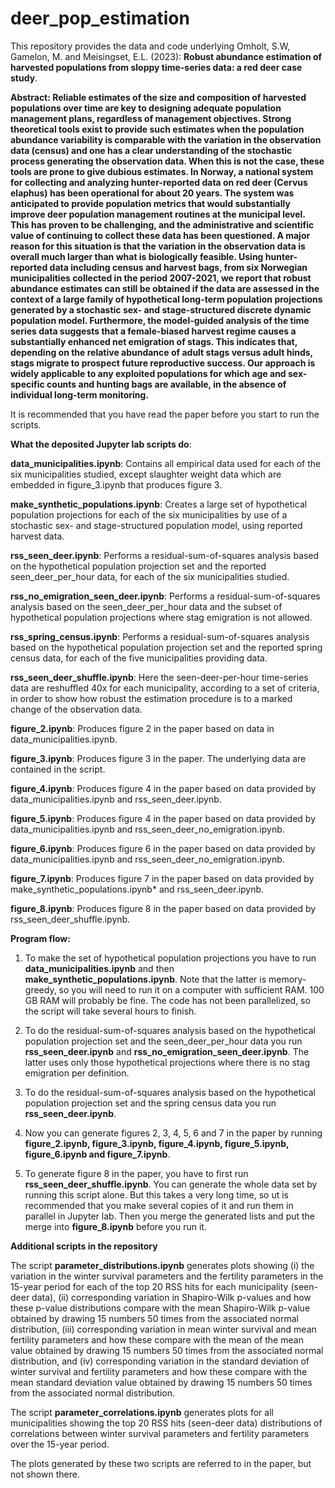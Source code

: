 # deer_pop_estimation
This repository provides the data and code underlying Omholt, S.W, Gamelon, M. and Meisingset, E.L. (2023): **Robust abundance estimation of harvested populations from sloppy time-series data: a red deer case study**. 

**Abstract:
Reliable estimates of the size and composition of harvested populations over time are key to designing adequate population management plans, regardless of management objectives. Strong theoretical tools exist to provide such estimates when the population abundance variability is comparable with the variation in the observation data (census) and one has a clear understanding of the stochastic process generating the observation data. When this is not the case, these tools are prone to give dubious estimates. In Norway, a national system for collecting and analyzing hunter-reported data on red deer (Cervus elaphus) has been operational for about 20 years. The system was anticipated to provide population metrics that would substantially improve deer population management routines at the municipal level. This has proven to be challenging, and the administrative and scientific value of continuing to collect these data has been questioned. A major reason for this situation is that the variation in the observation data is overall much larger than what is biologically feasible. Using hunter-reported data including census and harvest bags, from six Norwegian municipalities collected in the period 2007-2021, we report that robust abundance estimates can still be obtained if the data are assessed in the context of a large family of hypothetical long-term population projections generated by a stochastic sex- and stage-structured discrete dynamic population model. Furthermore, the model-guided analysis of the time series data suggests that a female-biased harvest regime causes a substantially enhanced net emigration of stags. This indicates that, depending on the relative abundance of adult stags versus adult hinds, stags migrate to prospect future reproductive success. Our approach is widely applicable to any exploited populations for which age and sex-specific counts and hunting bags are available, in the absence of individual long-term monitoring.**

It is recommended that you have read the paper before you start to run the scripts.

**What the deposited Jupyter lab scripts do**:

**data_municipalities.ipynb**: Contains all empirical data used for each of the six municipalities studied, except slaughter weight data which are embedded in figure_3.ipynb that produces figure 3. 

**make_synthetic_populations.ipynb**: Creates a large set of hypothetical population projections for each of the six municipalities by use of a stochastic sex- and stage-structured population model, using reported harvest data.

**rss_seen_deer.ipynb**: Performs a residual-sum-of-squares analysis based on the hypothetical population projection set and the reported seen_deer_per_hour data, for each of the six municipalities studied.

**rss_no_emigration_seen_deer.ipynb**: Performs a residual-sum-of-squares analysis based on the seen_deer_per_hour data and the subset of hypothetical population projections where stag emigration is not allowed.

**rss_spring_census.ipynb**: Performs a residual-sum-of-squares analysis based on the hypothetical population projection set and the reported spring census data, for each of the five municipalities providing data.

**rss_seen_deer_shuffle.ipynb**: Here the seen-deer-per-hour time-series data are reshuffled 40x for each municipality, according to a set of criteria, in order to show how robust the estimation procedure is to a marked change of the observation data.

**figure_2.ipynb**: Produces figure 2 in the paper based on data in data_municipalities.ipynb.

**figure_3.ipynb**: Produces figure 3 in the paper. The underlying data are contained in the script.

**figure_4.ipynb**: Produces figure 4 in the paper based on data provided by data_municipalities.ipynb and rss_seen_deer.ipynb.

**figure_5.ipynb**: Produces figure 4 in the paper based on data provided by data_municipalities.ipynb and rss_seen_deer_no_emigration.ipynb.

**figure_6.ipynb**: Produces figure 6 in the paper based on data provided by data_municipalities.ipynb and rss_seen_deer_no_emigration.ipynb.

**figure_7.ipynb**: Produces figure 7 in the paper based on data provided by make_synthetic_populations.ipynb* and rss_seen_deer.ipynb.

**figure_8.ipynb**: Produces figure 8 in the paper based on data provided by rss_seen_deer_shuffle.ipynb.

**Program flow:**
1. To make the set of hypothetical population projections you have to run **data_municipalities.ipynb** and then **make_synthetic_populations.ipynb**. Note that the latter is memory-greedy, so you will need to run it on a computer with sufficient RAM. 100 GB RAM will probably be fine. The code has not been parallelized, so the script will take several hours to finish. 

2. To do the residual-sum-of-squares analysis based on the hypothetical population projection set and the seen_deer_per_hour data you run **rss_seen_deer.ipynb** and **rss_no_emigration_seen_deer.ipynb**. The latter uses only those hypothetical projections where there is no stag emigration per definition.

3. To do the residual-sum-of-squares analysis based on the hypothetical population projection set and the spring census data you  run **rss_seen_deer.ipynb**.

4. Now you can generate figures 2, 3, 4, 5, 6 and 7 in the paper by running **figure_2.ipynb, figure_3.ipynb, figure_4.ipynb, figure_5.ipynb, figure_6.ipynb and figure_7.ipynb**.

5. To generate figure 8 in the paper, you have to first run **rss_seen_deer_shuffle.ipynb**. You can generate the whole data set by running this script alone. But this takes a very long time, so ut is recommended that you make several copies of it and run them in parallel in Jupyter lab. Then you merge the generated lists and put the merge into **figure_8.ipynb** before you run it.

**Additional scripts in the repository**

The script **parameter_distributions.ipynb** generates plots showing (i) the variation in the winter survival parameters and the fertility parameters in the 15-year period for each of the top 20 RSS hits for each municipality (seen-deer data), (ii) corresponding variation in Shapiro-Wilk p-values and how these p-value distributions compare with the mean Shapiro-Wilk p-value obtained by drawing 15 numbers 50 times from the associated normal distribution, (iii) corresponding variation in mean winter survival and mean fertility parameters and how these compare with the mean of the mean value obtained by drawing 15 numbers 50 times from the associated normal distribution, and (iv) corresponding variation in the standard deviation of winter survival and  fertility parameters and how these compare with the mean standard deviation value obtained by drawing 15 numbers 50 times from the associated normal distribution.

The script **parameter_correlations.ipynb** generates plots for all municipalities showing the top 20 RSS hits (seen-deer data) distributions of correlations between winter survival parameters and fertility parameters over the 15-year period. 

The plots generated by these two scripts are referred to in the paper, but not shown there.
